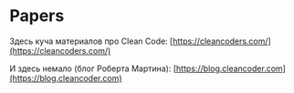# Papers

Здесь куча материалов про Clean Code: [https://cleancoders.com/](https://cleancoders.com/)

И здесь немало (блог Роберта Мартина): [https://blog.cleancoder.com](https://blog.cleancoder.com)
